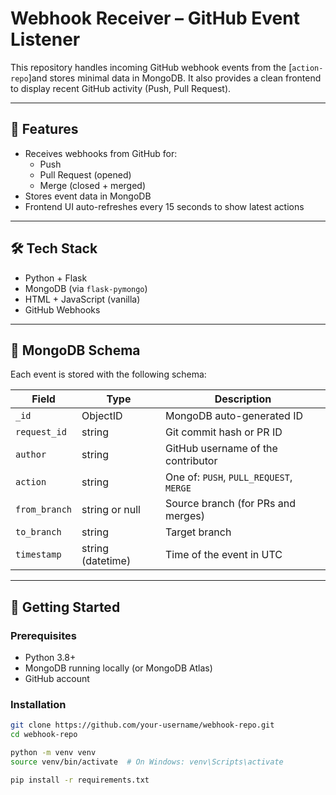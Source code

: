 # Webhook Receiver – GitHub Event Listener

This repository handles incoming GitHub webhook events from the [`action-repo`]and stores minimal data in MongoDB. It also provides a clean frontend to display recent GitHub activity (Push, Pull Request).

---

## 📌 Features

- Receives webhooks from GitHub for:
  - Push
  - Pull Request (opened)
  - Merge (closed + merged)
- Stores event data in MongoDB
- Frontend UI auto-refreshes every 15 seconds to show latest actions

---

## 🛠️ Tech Stack

- Python + Flask
- MongoDB (via `flask-pymongo`)
- HTML + JavaScript (vanilla)
- GitHub Webhooks

---

## 🧾 MongoDB Schema

Each event is stored with the following schema:

| Field         | Type            | Description                                     |
|---------------|------------------|-------------------------------------------------|
| `_id`         | ObjectID         | MongoDB auto-generated ID                       |
| `request_id`  | string           | Git commit hash or PR ID                        |
| `author`      | string           | GitHub username of the contributor              |
| `action`      | string           | One of: `PUSH`, `PULL_REQUEST`, `MERGE`         |
| `from_branch` | string or null   | Source branch (for PRs and merges)              |
| `to_branch`   | string           | Target branch                                   |
| `timestamp`   | string (datetime)| Time of the event in UTC                        |

---

## 🚀 Getting Started

### Prerequisites

- Python 3.8+
- MongoDB running locally (or MongoDB Atlas)
- GitHub account

### Installation

```bash
git clone https://github.com/your-username/webhook-repo.git
cd webhook-repo

python -m venv venv
source venv/bin/activate  # On Windows: venv\Scripts\activate

pip install -r requirements.txt
